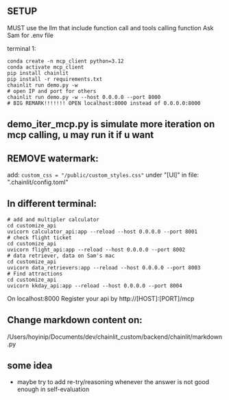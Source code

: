 ## SETUP
MUST use the llm that include function call and tools calling function
Ask Sam for .env file

terminal 1:
```shell
conda create -n mcp_client python=3.12
conda activate mcp_client
pip install chainlit
pip install -r requirements.txt
chainlit run demo.py -w
# open IP and port for others
chainlit run demo.py -w --host 0.0.0.0 --port 8000
# BIG REMARK!!!!!!! OPEN localhost:8000 instead of 0.0.0.0:8000

```
## demo_iter_mcp.py is simulate more iteration on mcp calling, u may run it if u want

## REMOVE watermark:
add: ```custom_css = "/public/custom_styles.css"``` under "[UI]" in file: ".chainlit/config.toml"

## In different terminal:
```shell
# add and multipler calculator
cd customize_api
uvicorn calculator_api:app --reload --host 0.0.0.0 --port 8001
# check flight ticket
cd customize_api
uvicorn flight_api:app --reload --host 0.0.0.0 --port 8002
# data retriever, data on Sam's mac
cd customize_api
uvicorn data_retrievers:app --reload --host 0.0.0.0 --port 8003
# Find attractions
cd customize_api
uvicorn kkday_api:app --reload --host 0.0.0.0 --port 8004
```

On localhost:8000 Register your api by http://[HOST]:[PORT]/mcp


## Change markdown content on:
/Users/hoyinip/Documents/dev/chainlit_custom/backend/chainlit/markdown.py

## some idea
- maybe try to add re-try/reasoning whenever the answer is not good enough in self-evaluation
